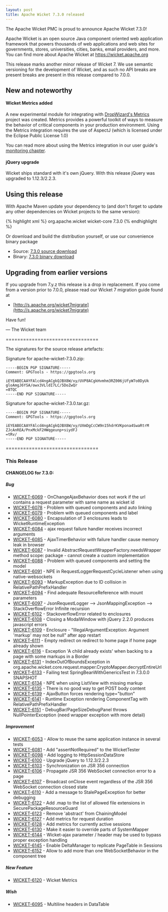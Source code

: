 ```yaml
---
layout: post
title: Apache Wicket 7.3.0 released
---
```

The Apache Wicket PMC is proud to announce Apache Wicket 7.3.0!

Apache Wicket is an open source Java component oriented web application
framework that powers thousands of web applications and web sites for
governments, stores, universities, cities, banks, email providers, and
more. You can find more about Apache Wicket at https://wicket.apache.org

This release marks another minor release of Wicket 7. We
use semantic versioning for the development of Wicket, and as such no
API breaks are present breaks are present in this release compared to
7.0.0.

New and noteworthy
------------------

#### Wicket Metrics added

A new experimental module for integrating with [DropWizard's Metrics](http://metrics.dropwizard.io/) project was created. 
Metrics provides a powerful toolkit of ways to measure the behavior of critical components in your production environment. 
Using the Metrics integration requires the use of AspectJ (which is licensed under the Eclipse Public License 1.0)

You can read more about using the Metrics integration in our user guide's [monitoring chapter](https://ci.apache.org/projects/wicket/guide/7.x/guide/single.html#monitoring).

#### jQuery upgrade

Wicket ships standard with it's own jQuery. With this release jQuery was upgraded to 1.12.3/2.2.3.

<!--more-->

Using this release
------------------

With Apache Maven update your dependency to (and don't forget to
update any other dependencies on Wicket projects to the same version):

{% highlight xml %}
<dependency>
    <groupId>org.apache.wicket</groupId>
    <artifactId>wicket-core</artifactId>
    <version>7.3.0</version>
</dependency>
{% endhighlight %}

Or download and build the distribution yourself, or use our
convenience binary package

 * Source: [7.3.0 source download](http://www.apache.org/dyn/closer.cgi/wicket/7.3.0)
 * Binary: [7.3.0 binary download](http://www.apache.org/dyn/closer.cgi/wicket/7.3.0/binaries)

Upgrading from earlier versions
-------------------------------

If you upgrade from 7.y.z this release is a drop in replacement. If
you come from a version prior to 7.0.0, please read our Wicket 7
migration guide found at

 * [http://s.apache.org/wicket7migrate](http://s.apache.org/wicket7migrate)

Have fun!

— The Wicket team


================================

The signatures for the source release artefacts:


Signature for apache-wicket-7.3.0.zip:

    -----BEGIN PGP SIGNATURE-----
    Comment: GPGTools - https://gpgtools.org
    
    iEYEABECAAYFAlcd4ngACgkQJBX8W/xy/UVP8ACgkHvmhm3RZ006jUfyW7o0DyUk
    gloAmgJ6YSA/owx3VLldI7LC/5DoZwQr
    =8TQC
    -----END PGP SIGNATURE-----

Signature for apache-wicket-7.3.0.tar.gz:

    -----BEGIN PGP SIGNATURE-----
    Comment: GPGTools - https://gpgtools.org
    
    iEYEABECAAYFAlcd4ngACgkQJBX8W/xy/UXmDgCcCW9n15hdrKVKpona4SwaRtrM
    ZJcAnREA/PnxMckF2HWqgeunp+siydFJ
    =tRv/
    -----END PGP SIGNATURE-----

================================

### This Release

#### CHANGELOG for 7.3.0:
    
##### Bug

* [WICKET-6069](https://issues.apache.org/jira/browse/WICKET-6069) - OnChangeAjaxBehavior does not work if the url contains a request parameter with same name as wicket id
* [WICKET-6078](https://issues.apache.org/jira/browse/WICKET-6078) - Problem with queued components and auto linking
* [WICKET-6079](https://issues.apache.org/jira/browse/WICKET-6079) - Problem with queued components and label
* [WICKET-6080](https://issues.apache.org/jira/browse/WICKET-6080) - Encapsulation of 3 enclosures leads to WicketRuntimeException
* [WICKET-6084](https://issues.apache.org/jira/browse/WICKET-6084) - ajax request failure handler receives incorrect arguments
* [WICKET-6085](https://issues.apache.org/jira/browse/WICKET-6085) - AjaxTimerBehavior with failure handler cause memory leak in browser
* [WICKET-6087](https://issues.apache.org/jira/browse/WICKET-6087) - Invalid AbstractRequestWrapperFactory.needsWrapper method scope: package - cannot create a custom implementation
* [WICKET-6088](https://issues.apache.org/jira/browse/WICKET-6088) - Problem with queued components and setting the model
* [WICKET-6091](https://issues.apache.org/jira/browse/WICKET-6091) - NPE in RequestLoggerRequestCycleListener when using native-websockets
* [WICKET-6093](https://issues.apache.org/jira/browse/WICKET-6093) - MarkupException due to ID collision in RelativePathPrefixHandler
* [WICKET-6094](https://issues.apache.org/jira/browse/WICKET-6094) - Find adequate ResourceReference with mount parameters
* [WICKET-6097](https://issues.apache.org/jira/browse/WICKET-6097) - JsonRequestLogger --> JsonMappingException --> StackOverflowError Infinite recursion
* [WICKET-6102](https://issues.apache.org/jira/browse/WICKET-6102) - StackoverflowError related to enclosures
* [WICKET-6108](https://issues.apache.org/jira/browse/WICKET-6108) - Closing a ModalWindow with jQuery 2.2.0 produces javascript errors
* [WICKET-6109](https://issues.apache.org/jira/browse/WICKET-6109) - Enclosure - "IllegalArgumentException: Argument 'markup' may not be null" after app restart
* [WICKET-6111](https://issues.apache.org/jira/browse/WICKET-6111) - Empty redirect on redirect to home page if home page already shown
* [WICKET-6116](https://issues.apache.org/jira/browse/WICKET-6116) - Exception 'A child already exists' when backing to a page with some markups in a Border
* [WICKET-6131](https://issues.apache.org/jira/browse/WICKET-6131) - IndexOutOfBoundsException in org.apache.wicket.core.request.mapper.CryptoMapper.decryptEntireUrl
* [WICKET-6133](https://issues.apache.org/jira/browse/WICKET-6133) - Failing test SpringBeanWithGenericsTest in 7.3.0.0 SNAPSHOT
* [WICKET-6134](https://issues.apache.org/jira/browse/WICKET-6134) - NPE when using ListView with missing markup
* [WICKET-6135](https://issues.apache.org/jira/browse/WICKET-6135) - There is no good way to get POST body content
* [WICKET-6139](https://issues.apache.org/jira/browse/WICKET-6139) - AjaxButton forces rendering type="button" 
* [WICKET-6141](https://issues.apache.org/jira/browse/WICKET-6141) - Runtime Exception rendering ComponentTag with RelativePathPrefixHandler
* [WICKET-6151](https://issues.apache.org/jira/browse/WICKET-6151) - DebugBar/PageSizeDebugPanel throws NullPointerException (need wrapper exception with more detail)

##### Improvement

* [WICKET-6053](https://issues.apache.org/jira/browse/WICKET-6053) - Allow to reuse the same application instance in several tests
* [WICKET-6081](https://issues.apache.org/jira/browse/WICKET-6081) - Add "assertNotRequired" to the WicketTester
* [WICKET-6098](https://issues.apache.org/jira/browse/WICKET-6098) - Add logging to HttpSessionDataStore
* [WICKET-6100](https://issues.apache.org/jira/browse/WICKET-6100) - Upgrade jQuery to 1.12.3/2.2.3
* [WICKET-6103](https://issues.apache.org/jira/browse/WICKET-6103) - Synchronization on JSR 356 connection
* [WICKET-6106](https://issues.apache.org/jira/browse/WICKET-6106) - Propagate JSR 356 WebSocket connection error to a page 
* [WICKET-6107](https://issues.apache.org/jira/browse/WICKET-6107) - Broadcast onClose event regardless of the JSR 356 WebSocket connection closed state
* [WICKET-6110](https://issues.apache.org/jira/browse/WICKET-6110) - Add a message to StalePageException for better debugging
* [WICKET-6122](https://issues.apache.org/jira/browse/WICKET-6122) - Add .map to the list of allowed file extensions in SecurePackageResourceGuard
* [WICKET-6123](https://issues.apache.org/jira/browse/WICKET-6123) - Remove 'abstract' from ChainingModel
* [WICKET-6127](https://issues.apache.org/jira/browse/WICKET-6127) - Add metrics for request duration
* [WICKET-6128](https://issues.apache.org/jira/browse/WICKET-6128) - Add metrics for currently active sessions
* [WICKET-6130](https://issues.apache.org/jira/browse/WICKET-6130) - Make it easier to override parts of SystemMapper
* [WICKET-6144](https://issues.apache.org/jira/browse/WICKET-6144) - Wicket-ajax parameter / header may be used to bypass proper exception handling
* [WICKET-6145](https://issues.apache.org/jira/browse/WICKET-6145) - Enable DeltaManager to replicate PageTable in Sessions
* [WICKET-6152](https://issues.apache.org/jira/browse/WICKET-6152) - Allow to add more than one WebSocketBehavior in the component tree

##### New Feature

* [WICKET-6120](https://issues.apache.org/jira/browse/WICKET-6120) - Wicket Metrics

##### Wish

* [WICKET-6095](https://issues.apache.org/jira/browse/WICKET-6095) - Multiline headers in DataTable
